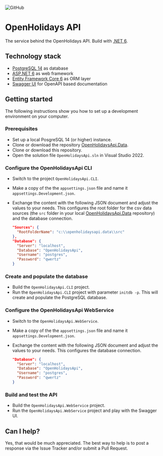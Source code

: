 ![GitHub](https://img.shields.io/github/license/openpotato/openholidaysapi)

# OpenHolidays API

The service behind the OpenHolidays API. Build with [.NET 6](https://dotnet.microsoft.com/).

## Technology stack

+ [PostgreSQL 14](https://www.postgresql.org/) as database
+ [ASP.NET 6](https://dotnet.microsoft.com/apps/aspnet) as web framework
+ [Entity Framework Core 6](https://docs.microsoft.com/ef/) as ORM layer
+ [Swagger UI](https://swagger.io/tools/swagger-ui/) for OpenAPI based documentation

## Getting started 

The following instructions show you how to set up a development environment on your computer.

### Prerequisites

+ Set up a local PosgreSQL 14 (or higher) instance.
+ Clone or download the repository [OpenHolidaysApi.Data](https://github.com/openpotato/openholidaysapi.data).
+ Clone or download this repository.
+ Open the solution file `OpenHolidaysApi.sln` in Visual Studio 2022.

### Configure the OpenHolidaysApi CLI

+ Switch to the project `OpenHolidaysApi.CLI`.
+ Make a copy of the the `appsettings.json` file and name it `appsettings.Development.json`.
+ Exchange the content with the following JSON document and adjust the values to your needs. This configures the root folder for the csv data sources (the `src` folder in your local [OpenHolidaysApi.Data](https://github.com/openpotato/openholidaysapi.data) repository) and the database connection.
  
  ``` json
  "Sources": {
    "RootFolderName": "c:\\openholidaysapi.data\\src"
  },
  "Database": {
    "Server": "localhost",
    "Database": "OpenHolidaysApi",
    "Username": "postgres",
    "Password": "qwertz"
  }
  ```

### Create and populate the database

+ Build the `OpenHolidaysApi.CLI` project. 
+ Run the `OpenHolidaysApi.CLI` project with parameter `initdb -p`. This will create and populate the PostgreSQL database.

### Configure the OpenHolidaysApi WebService

+ Switch to the  `OpenHolidaysApi.WebService`. 
+ Make a copy of the the `appsettings.json` file and name it `appsettings.Development.json`.
+ Exchange the content with the following JSON document and adjust the values to your needs. This configures the database connection.

  ``` json
  "Database": {
    "Server": "localhost",
    "Database": "OpenHolidaysApi",
    "Username": "postgres",
    "Password": "qwertz"
  }
  ```

### Build and test the API

+ Build the `OpenHolidaysApi.WebService` project.
+ Run the `OpenHolidaysApi.WebService` project and play with the Swagger UI.

## Can I help?

Yes, that would be much appreciated. The best way to help is to post a response via the Issue Tracker and/or submit a Pull Request.
